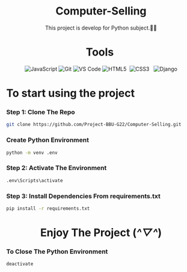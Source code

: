 <div align="center">
  
# Computer-Selling

This project is develop for Python subject.🐍🐍

# Tools 


![JavaScript](https://img.shields.io/badge/JavaScript-F7DF1E?style=for-the-badge&logo=javascript&logoColor=black)
![Git](https://img.shields.io/badge/Git-F05032?style=for-the-badge&logo=git&logoColor=white) 
![VS Code](https://img.shields.io/badge/VS_Code-007ACC?style=for-the-badge&logo=visual-studio-code&logoColor=white) 
![HTML5](https://img.shields.io/badge/HTML5-E34F26?style=for-the-badge&logo=html5&logoColor=white) 
![CSS3](https://img.shields.io/badge/CSS3-1572B6?style=for-the-badge&logo=css3&logoColor=white)  
![Django](https://img.shields.io/badge/Django-092E20?style=for-the-badge&logo=django&logoColor=white)  

</div>

# To start using the project 

### Step 1: Clone The Repo

```sh
git clone https://github.com/Project-BBU-G22/Computer-Selling.git
```

### Create Python Environment

```sh
python -m venv .env
```

### Step 2: Activate The Environment

```sh
.env\Scripts\activate
```

### Step 3: Install Dependencies From requirements.txt

```sh
pip install -r requirements.txt
```
<div align="center">

# Enjoy The Project (*^▽^*)

</div>

### To Close The Python Environment
```sh
deactivate
```
